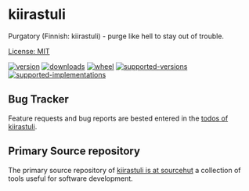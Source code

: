 # kiirastuli

Purgatory (Finnish: kiirastuli) - purge like hell to stay out of trouble.

[License: MIT](https://git.sr.ht/~sthagen/kiirastuli/tree/default/item/LICENSE)

[![version](https://img.shields.io/pypi/v/kiirastuli.svg?style=flat)](https://pypi.python.org/pypi/kiirastuli/)
[![downloads](https://img.shields.io/pypi/dm/kiirastuli.svg?style=flat)](https://pypi.python.org/pypi/kiirastuli/)
[![wheel](https://img.shields.io/pypi/wheel/kiirastuli.svg?style=flat)](https://pypi.python.org/pypi/kiirastuli/)
[![supported-versions](https://img.shields.io/pypi/pyversions/kiirastuli.svg?style=flat)](https://pypi.python.org/pypi/kiirastuli/)
[![supported-implementations](https://img.shields.io/pypi/implementation/kiirastuli.svg?style=flat)](https://pypi.python.org/pypi/kiirastuli/)

## Bug Tracker

Feature requests and bug reports are bested entered in the [todos of kiirastuli](https://todo.sr.ht/~sthagen/kiirastuli).

## Primary Source repository

The primary source repository of [kiirastuli is at sourcehut](https://git.sr.ht/~sthagen/kiirastuli)
a collection of tools useful for software development.
